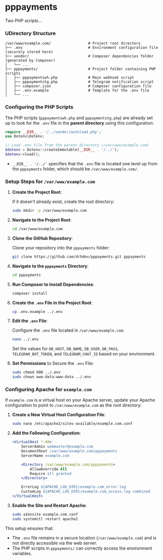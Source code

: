 # pppayments
Two PHP scripts...


### UDirectory Structure

```
/var/www/example.com/                 # Project root directory
├── .env                              # Environment configuration file (securely stored here)
├── vendor/                           # Composer dependencies folder (generated by Composer)
│   └── ...
├── pppayments/                       # Project folder containing PHP scripts
│   ├── pppaymentswh.php              # Main webhook script
│   ├── pppaymentstg.php              # Telegram notification script
│   ├── composer.json                 # Composer configuration file
│   ├── .env.example                  # Template for the .env file
│   └── ...
```

### Configuring the PHP Scripts

The PHP scripts (`pppaymentswh.php` and `pppaymentstg.php`) are already set up to look for the `.env` file in the **parent directory** using this configuration:

```php
require __DIR__ . '/../vendor/autoload.php';
use Dotenv\Dotenv;

// Load .env file from the parent directory (/var/www/example.com)
$dotenv = Dotenv::createImmutable(__DIR__ . '/../');
$dotenv->load();
```

- `__DIR__ . '/../'` specifies that the `.env` file is located one level up from the `pppayments` folder, which should be `/var/www/example.com/`.

### Setup Steps for `/var/www/example.com`

1. **Create the Project Root**:

   If it doesn't already exist, create the root directory:

   ```bash
   sudo mkdir -p /var/www/example.com
   ```

2. **Navigate to the Project Root**:

   ```bash
   cd /var/www/example.com
   ```

3. **Clone the GitHub Repository**:

   Clone your repository into the `pppayments` folder:

   ```bash
   git clone https://github.com/drhdev/pppayments.git pppayments
   ```

4. **Navigate to the `pppayments` Directory**:

   ```bash
   cd pppayments
   ```

5. **Run Composer to Install Dependencies**:

   ```bash
   composer install
   ```

6. **Create the `.env` File in the Project Root**:

   ```bash
   cp .env.example ../.env
   ```

7. **Edit the `.env` File**:

   Configure the `.env` file located in `/var/www/example.com`:

   ```bash
   nano ../.env
   ```

   Set the values for `DB_HOST`, `DB_NAME`, `DB_USER`, `DB_PASS`, `TELEGRAM_BOT_TOKEN`, and `TELEGRAM_CHAT_ID` based on your environment.

8. **Set Permissions** to Secure the `.env` File:

   ```bash
   sudo chmod 600 ../.env
   sudo chown www-data:www-data ../.env
   ```

### Configuring Apache for `example.com`

If `example.com` is a virtual host on your Apache server, update your Apache configuration to point to `/var/www/example.com` as the root directory:

1. **Create a New Virtual Host Configuration File**:

   ```bash
   sudo nano /etc/apache2/sites-available/example.com.conf
   ```

2. **Add the Following Configuration**:

   ```apache
   <VirtualHost *:80>
       ServerAdmin webmaster@example.com
       DocumentRoot /var/www/example.com/pppayments
       ServerName example.com

       <Directory /var/www/example.com/pppayments>
           AllowOverride All
           Require all granted
       </Directory>

       ErrorLog ${APACHE_LOG_DIR}/example.com_error.log
       CustomLog ${APACHE_LOG_DIR}/example.com_access.log combined
   </VirtualHost>
   ```

3. **Enable the Site and Restart Apache**:

   ```bash
   sudo a2ensite example.com.conf
   sudo systemctl restart apache2
   ```

This setup ensures that:

- The `.env` file remains in a secure location (`/var/www/example.com`) and is not directly accessible via the web server.
- The PHP scripts in `pppayments/` can correctly access the environment variables.

